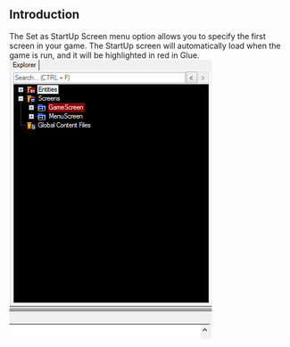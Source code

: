 ## Introduction

The Set as StartUp Screen menu option allows you to specify the first screen in your game. The StartUp screen will automatically load when the game is run, and it will be highlighted in red in Glue. ![SetAsStartupScreen.gif](/media/migrated_media-SetAsStartupScreen.gif)
